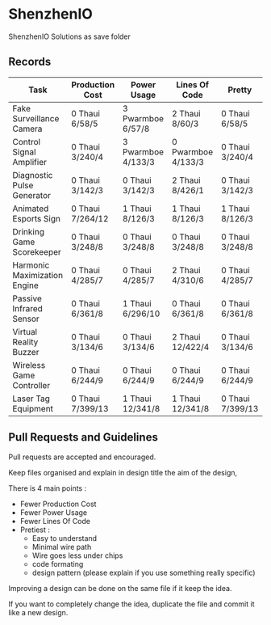 # ShenzhenIO
ShenzhenIO Solutions as save folder

## Records

Task                         | Production Cost  | Power Usage         | Lines Of Code       | Pretty
---------------------------- | ---------------- | ------------------- | ------------------- | ---------------
Fake Surveillance Camera     | 0 Thaui 6/58/5   | 3 Pwarmboe 6/57/8   | 2 Thaui 8/60/3      | 0 Thaui 6/58/5
Control Signal Amplifier     | 0 Thaui 3/240/4  | 3 Pwarmboe 4/133/3  | 0 Pwarmboe 4/133/3  | 0 Thaui 3/240/4
Diagnostic Pulse Generator   | 0 Thaui 3/142/3  | 0 Thaui 3/142/3     | 2 Thaui 8/426/1     | 0 Thaui 3/142/3
Animated Esports Sign        | 0 Thaui 7/264/12 | 1 Thaui 8/126/3     | 1 Thaui 8/126/3     | 1 Thaui 8/126/3
Drinking Game Scorekeeper    | 0 Thaui 3/248/8  | 0 Thaui 3/248/8     | 0 Thaui 3/248/8     | 0 Thaui 3/248/8
Harmonic Maximization Engine | 0 Thaui 4/285/7  | 0 Thaui 4/285/7     | 2 Thaui 4/310/6     | 0 Thaui 4/285/7
Passive Infrared Sensor      | 0 Thaui 6/361/8  | 1 Thaui 6/296/10    | 0 Thaui 6/361/8     | 0 Thaui 6/361/8
Virtual Reality Buzzer       | 0 Thaui 3/134/6  | 0 Thaui 3/134/6     | 2 Thaui 12/422/4    | 0 Thaui 3/134/6
Wireless Game Controller     | 0 Thaui 6/244/9  | 0 Thaui 6/244/9     | 0 Thaui 6/244/9     | 0 Thaui 6/244/9  
Laser Tag Equipment          | 0 Thaui 7/399/13 | 1 Thaui 12/341/8    | 1 Thaui 12/341/8    | 0 Thaui 7/399/13

## Pull Requests and Guidelines

Pull requests are accepted and encouraged.

Keep files organised and explain in design title the aim of the design, 

There is 4 main points :
 * Fewer Production Cost
 * Fewer Power Usage
 * Fewer Lines Of Code
 * Pretiest :
   * Easy to understand
   * Minimal wire path
   * Wire goes less under chips
   * code formating
   * design pattern (please explain if you use something really specific)
 
Improving a design can be done on the same file if it keep the idea.

If you want to completely change the idea, duplicate the file and commit it like a new design.
